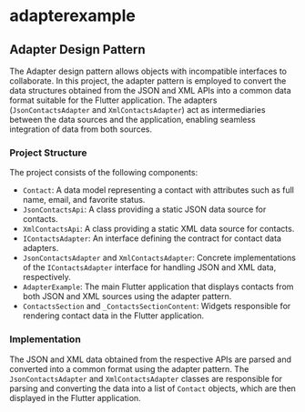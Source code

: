 # adapterexample

## Adapter Design Pattern

The Adapter design pattern allows objects with incompatible interfaces to collaborate. In this project, the adapter pattern is employed to convert the data structures obtained from the JSON and XML APIs into a common data format suitable for the Flutter application. The adapters (`JsonContactsAdapter` and `XmlContactsAdapter`) act as intermediaries between the data sources and the application, enabling seamless integration of data from both sources.

### Project Structure

The project consists of the following components:

- `Contact`: A data model representing a contact with attributes such as full name, email, and favorite status.
- `JsonContactsApi`: A class providing a static JSON data source for contacts.
- `XmlContactsApi`: A class providing a static XML data source for contacts.
- `IContactsAdapter`: An interface defining the contract for contact data adapters.
- `JsonContactsAdapter` and `XmlContactsAdapter`: Concrete implementations of the `IContactsAdapter` interface for handling JSON and XML data, respectively.
- `AdapterExample`: The main Flutter application that displays contacts from both JSON and XML sources using the adapter pattern.
- `ContactsSection` and `_ContactsSectionContent`: Widgets responsible for rendering contact data in the Flutter application.

### Implementation

The JSON and XML data obtained from the respective APIs are parsed and converted into a common format using the adapter pattern. The `JsonContactsAdapter` and `XmlContactsAdapter` classes are responsible for parsing and converting the data into a list of `Contact` objects, which are then displayed in the Flutter application.

